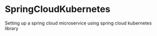 # SpringCloudKubernetes
Setting up a spring cloud microservice using spring cloud kubernetes library
